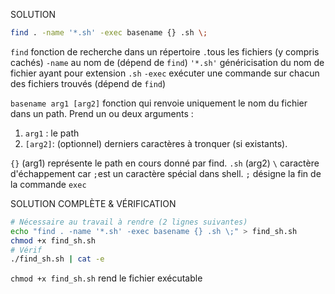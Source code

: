 SOLUTION
```bash
find . -name '*.sh' -exec basename {} .sh \;
```

`find` fonction de recherche dans un répertoire
`.`tous les fichiers (y compris cachés)
`-name` au nom de (dépend de `find`)
`'*.sh'` généricisation du nom de fichier ayant pour extension `.sh` 
`-exec` exécuter une commande sur chacun des fichiers trouvés (dépend de `find`)

`basename arg1 [arg2]` fonction qui renvoie uniquement le nom du fichier dans un path.
Prend un ou deux arguments : 
1. `arg1` : le path
2. `[arg2]`: (optionnel) derniers caractères à tronquer (si existants).

`{}` (arg1) représente le path en cours donné par find.
`.sh` (arg2) 
`\` caractère d'échappement car `;`est un caractère spécial dans shell.
`;` désigne la fin de la commande `exec`

SOLUTION COMPLÈTE & VÉRIFICATION
```bash
# Nécessaire au travail à rendre (2 lignes suivantes)
echo "find . -name '*.sh' -exec basename {} .sh \;" > find_sh.sh
chmod +x find_sh.sh
# Vérif
./find_sh.sh | cat -e
```

`chmod +x find_sh.sh` rend le fichier exécutable
